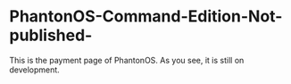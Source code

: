 # PhantonOS-Command-Edition-Not-published-
This is the payment page of PhantonOS. As you see, it is still on development.
